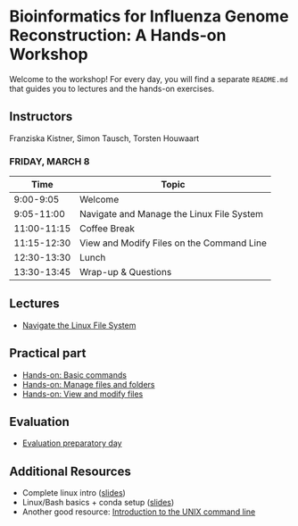 # Bioinformatics for Influenza Genome Reconstruction: A Hands-on Workshop 
Welcome to the workshop! For every day, you will find a separate `README.md` that guides you to lectures and the hands-on exercises.

## Instructors
Franziska Kistner, Simon Tausch, Torsten Houwaart

### <a name="0"></a> FRIDAY, MARCH 8
| Time        | Topic |
| --          | --               |
| 9:00-9:05   | Welcome |
| 9:05-11:00  | Navigate and Manage the Linux File System |
| 11:00-11:15 | Coffee Break |
| 11:15-12:30 | View and Modify Files on the Command Line|
| 12:30-13:30 | Lunch |
| 13:30-13:45 | Wrap-up & Questions|

## Lectures
* [Navigate the Linux File System](https://docs.google.com/presentation/d/1VEfhy8bK6TNfyxE_M2oKa1_HtrY1JT_LIF5KYN4F1FY/edit?usp=sharing)

## Practical part 
* [Hands-on: Basic commands](0.1_hands-on__basic_commands.md)
* [Hands-on: Manage files and folders](0.2_hands-on__navigate_manage_files_and_folders.md)
* [Hands-on: View and modify files](0.3_hands-on__view_and_modify_files.md)

## Evaluation
* [Evaluation preparatory day](https://forms.gle/a3eXfCodkR8e6FMPA)

## Additional Resources 
* Complete linux intro ([slides](https://docs.google.com/presentation/d/1wjtThgODtdrX_HO-tALuwGmWwAFwuc5qyjJJjeod-zU/edit?usp=sharing))
* Linux/Bash basics + conda setup ([slides](https://docs.google.com/presentation/d/14xELo7lDbd-FYuy144ZDK1tV_ZBdBYun_COelrKYWps/edit?usp=sharing))
* Another good resource: [Introduction to the UNIX command line](https://ngs-docs.github.io/2021-august-remote-computing/introduction-to-the-unix-command-line.html)

